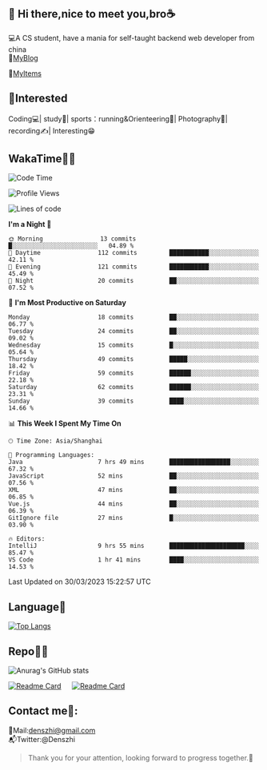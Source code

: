 👋 Hi there,nice to meet you,bro☕
---
💻A CS student, have a mania for self-taught backend web developer from china   
📌[MyBlog](https://github.com/HealUP/MyBlog)

📌[MyItems](https://healup.github.io/)

 <!-- waka-box start -->
 <!-- waka-box end -->
 
🧲**Interested**
--
Coding💻| study📖| sports：running&Orienteering🏃‍| Photography📸| recording✍️| Interesting😁

WakaTime👨‍💻
---
<!--START_SECTION:waka-->
![Code Time](http://img.shields.io/badge/Code%20Time-14%20hrs-blue)

![Profile Views](http://img.shields.io/badge/Profile%20Views-362-blue)

![Lines of code](https://img.shields.io/badge/From%20Hello%20World%20I%27ve%20Written-148.7%20thousand%20lines%20of%20code-blue)

**I'm a Night 🦉** 

```text
🌞 Morning                13 commits          █░░░░░░░░░░░░░░░░░░░░░░░░   04.89 % 
🌆 Daytime                112 commits         ███████████░░░░░░░░░░░░░░   42.11 % 
🌃 Evening                121 commits         ███████████░░░░░░░░░░░░░░   45.49 % 
🌙 Night                  20 commits          ██░░░░░░░░░░░░░░░░░░░░░░░   07.52 % 
```
📅 **I'm Most Productive on Saturday** 

```text
Monday                   18 commits          ██░░░░░░░░░░░░░░░░░░░░░░░   06.77 % 
Tuesday                  24 commits          ██░░░░░░░░░░░░░░░░░░░░░░░   09.02 % 
Wednesday                15 commits          █░░░░░░░░░░░░░░░░░░░░░░░░   05.64 % 
Thursday                 49 commits          █████░░░░░░░░░░░░░░░░░░░░   18.42 % 
Friday                   59 commits          ██████░░░░░░░░░░░░░░░░░░░   22.18 % 
Saturday                 62 commits          ██████░░░░░░░░░░░░░░░░░░░   23.31 % 
Sunday                   39 commits          ████░░░░░░░░░░░░░░░░░░░░░   14.66 % 
```


📊 **This Week I Spent My Time On** 

```text
🕑︎ Time Zone: Asia/Shanghai

💬 Programming Languages: 
Java                     7 hrs 49 mins       █████████████████░░░░░░░░   67.32 % 
JavaScript               52 mins             ██░░░░░░░░░░░░░░░░░░░░░░░   07.56 % 
XML                      47 mins             ██░░░░░░░░░░░░░░░░░░░░░░░   06.85 % 
Vue.js                   44 mins             ██░░░░░░░░░░░░░░░░░░░░░░░   06.39 % 
GitIgnore file           27 mins             █░░░░░░░░░░░░░░░░░░░░░░░░   03.90 % 

🔥 Editors: 
IntelliJ                 9 hrs 55 mins       █████████████████████░░░░   85.47 % 
VS Code                  1 hr 41 mins        ████░░░░░░░░░░░░░░░░░░░░░   14.53 % 
```


 Last Updated on 30/03/2023 15:22:57 UTC
<!--END_SECTION:waka-->

Language🚀
---
[![Top Langs](https://github-readme-stats.vercel.app/api/top-langs/?username=HealUP&layout=compact&hide_border=true)](https://github.com/HealUP)

Repo🧑‍💻
---
![Anurag's GitHub stats](https://github-readme-stats.vercel.app/api?username=HealUP&count_private=true&show_icons=true&theme=gruvbox&hide_border=true) 

[![Readme Card](https://github-readme-stats.vercel.app/api/pin/?username=HealUP&repo=InternetEy&theme=transparent)](https://github.com/HealUP/InternetEy) &emsp;
[![Readme Card](https://github-readme-stats.vercel.app/api/pin/?username=HealUP&repo=CampusExperience&theme=transparent)](https://github.com/HealUP/CampusExperience)


Contact me📱:
---
📮Mail:denszhi@gmail.com  
📬Twitter:@Denszhi  

> Thank you for your attention, looking forward to progress together.🎉

